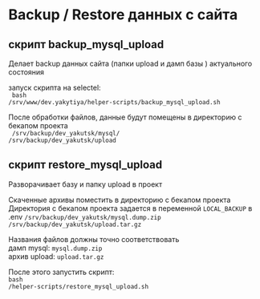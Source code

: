 <h1>Backup / Restore данных с сайта</h2>

<h2>скрипт backup_mysql_upload</h2>
Делает backup данных сайта (папки upload и дамп базы ) актуального состояния

запуск скрипта на selectel: <br>
<code> bash /srv/www/dev.yakytiya/helper-scripts/backup_mysql_upload.sh </code>

После обработки файлов, данные будут помещены в директорию с бекапом проекта<br>
<code> /srv/backup/dev_yakutsk/mysql/</code> <br>
<code>/srv/backup/dev_yakutsk/upload</code>

<h2>скрипт restore_mysql_upload</h2>
Разворачивает базу и папку upload в проект

Скаченные архивы поместить в директорию с бекапом проекта <br>
Директория с бекапом проекта задается в переменной <code>LOCAL_BACKUP</code> в .env
<code>/srv/backup/dev_yakutsk/mysql.dump.zip</code> <br>
<code>/srv/backup/dev_yakutsk/upload.tar.gz</code>

Названия файлов должны точно соответствовать <br>
дамп mysql: <code>mysql.dump.zip</code> <br>
архив upload: <code>upload.tar.gz</code> <br>

После этого запустить скрипт: <br>
<code>bash /helper-scripts/restore_mysql_upload.sh</code>